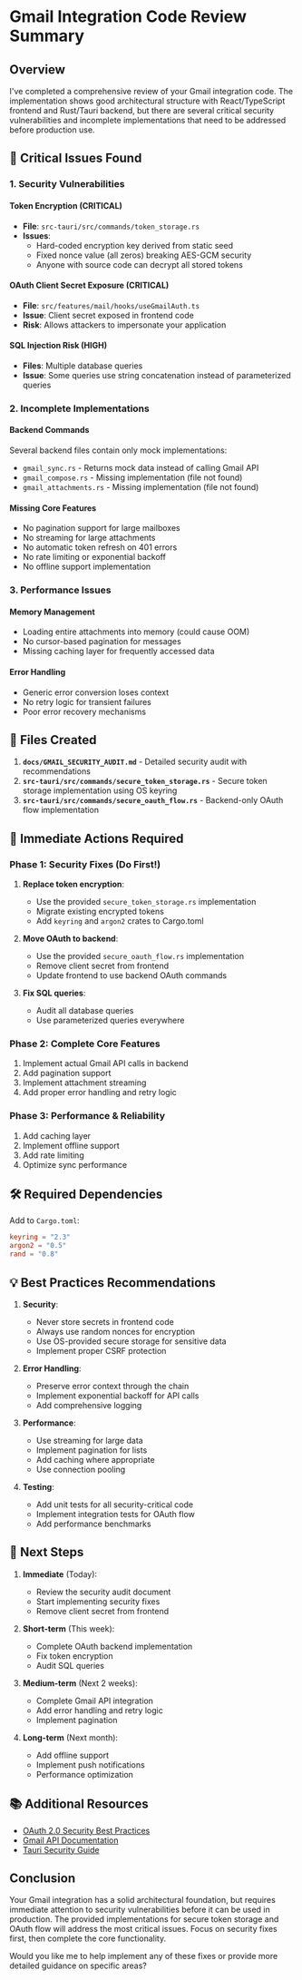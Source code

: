 # Gmail Integration Code Review Summary

## Overview
I've completed a comprehensive review of your Gmail integration code. The implementation shows good architectural structure with React/TypeScript frontend and Rust/Tauri backend, but there are several critical security vulnerabilities and incomplete implementations that need to be addressed before production use.

## 🚨 Critical Issues Found

### 1. **Security Vulnerabilities**

#### Token Encryption (CRITICAL)
- **File**: `src-tauri/src/commands/token_storage.rs`
- **Issues**:
  - Hard-coded encryption key derived from static seed
  - Fixed nonce value (all zeros) breaking AES-GCM security
  - Anyone with source code can decrypt all stored tokens

#### OAuth Client Secret Exposure (CRITICAL)
- **File**: `src/features/mail/hooks/useGmailAuth.ts`
- **Issue**: Client secret exposed in frontend code
- **Risk**: Allows attackers to impersonate your application

#### SQL Injection Risk (HIGH)
- **Files**: Multiple database queries
- **Issue**: Some queries use string concatenation instead of parameterized queries

### 2. **Incomplete Implementations**

#### Backend Commands
Several backend files contain only mock implementations:
- `gmail_sync.rs` - Returns mock data instead of calling Gmail API
- `gmail_compose.rs` - Missing implementation (file not found)
- `gmail_attachments.rs` - Missing implementation (file not found)

#### Missing Core Features
- No pagination support for large mailboxes
- No streaming for large attachments
- No automatic token refresh on 401 errors
- No rate limiting or exponential backoff
- No offline support implementation

### 3. **Performance Issues**

#### Memory Management
- Loading entire attachments into memory (could cause OOM)
- No cursor-based pagination for messages
- Missing caching layer for frequently accessed data

#### Error Handling
- Generic error conversion loses context
- No retry logic for transient failures
- Poor error recovery mechanisms

## 📁 Files Created

1. **`docs/GMAIL_SECURITY_AUDIT.md`** - Detailed security audit with recommendations
2. **`src-tauri/src/commands/secure_token_storage.rs`** - Secure token storage implementation using OS keyring
3. **`src-tauri/src/commands/secure_oauth_flow.rs`** - Backend-only OAuth flow implementation

## 🔧 Immediate Actions Required

### Phase 1: Security Fixes (Do First!)
1. **Replace token encryption**:
   - Use the provided `secure_token_storage.rs` implementation
   - Migrate existing encrypted tokens
   - Add `keyring` and `argon2` crates to Cargo.toml

2. **Move OAuth to backend**:
   - Use the provided `secure_oauth_flow.rs` implementation
   - Remove client secret from frontend
   - Update frontend to use backend OAuth commands

3. **Fix SQL queries**:
   - Audit all database queries
   - Use parameterized queries everywhere

### Phase 2: Complete Core Features
1. Implement actual Gmail API calls in backend
2. Add pagination support
3. Implement attachment streaming
4. Add proper error handling and retry logic

### Phase 3: Performance & Reliability
1. Add caching layer
2. Implement offline support
3. Add rate limiting
4. Optimize sync performance

## 🛠️ Required Dependencies

Add to `Cargo.toml`:
```toml
keyring = "2.3"
argon2 = "0.5"
rand = "0.8"
```

## 💡 Best Practices Recommendations

1. **Security**:
   - Never store secrets in frontend code
   - Always use random nonces for encryption
   - Use OS-provided secure storage for sensitive data
   - Implement proper CSRF protection

2. **Error Handling**:
   - Preserve error context through the chain
   - Implement exponential backoff for API calls
   - Add comprehensive logging

3. **Performance**:
   - Use streaming for large data
   - Implement pagination for lists
   - Add caching where appropriate
   - Use connection pooling

4. **Testing**:
   - Add unit tests for all security-critical code
   - Implement integration tests for OAuth flow
   - Add performance benchmarks

## 🎯 Next Steps

1. **Immediate** (Today):
   - Review the security audit document
   - Start implementing security fixes
   - Remove client secret from frontend

2. **Short-term** (This week):
   - Complete OAuth backend implementation
   - Fix token encryption
   - Audit SQL queries

3. **Medium-term** (Next 2 weeks):
   - Complete Gmail API integration
   - Add error handling and retry logic
   - Implement pagination

4. **Long-term** (Next month):
   - Add offline support
   - Implement push notifications
   - Performance optimization

## 📚 Additional Resources

- [OAuth 2.0 Security Best Practices](https://datatracker.ietf.org/doc/html/draft-ietf-oauth-security-topics)
- [Gmail API Documentation](https://developers.google.com/gmail/api)
- [Tauri Security Guide](https://tauri.app/v1/guides/distribution/security)

## Conclusion

Your Gmail integration has a solid architectural foundation, but requires immediate attention to security vulnerabilities before it can be used in production. The provided implementations for secure token storage and OAuth flow will address the most critical issues. Focus on security fixes first, then complete the core functionality.

Would you like me to help implement any of these fixes or provide more detailed guidance on specific areas? 